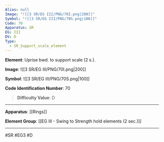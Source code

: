 ```yaml
---
Alias: null
Image: "![[3 SR/EG III/PNG/70I.png|200]]"
Symbol: "![[3 SR/EG III/PNG/70S.png|100]]"
Code: 70
Apparatus: SR
EG: III
DV: D
Type:
  - SR_Support_scale_element
---
```

**Element**: Uprise bwd. to support scale (2 s.).

**Image**:
![[3 SR/EG III/PNG/70I.png|200]]

**Symbol**:
![[3 SR/EG III/PNG/70S.png|100]]

**Code Identification Number**: 70

>**Difficulty Value**: D

___
**Apparatus**: [[Rings]]

**Element Group**: [[EG III - Swing to Strength hold elements (2 sec.)]]
___
#SR #EG3 #D
